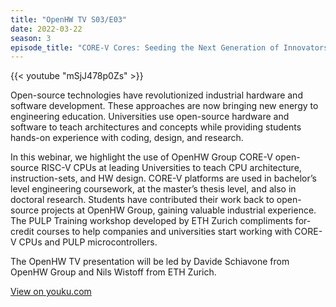 ```yaml
---
title: "OpenHW TV S03/E03"
date: 2022-03-22
season: 3
episode_title: "CORE-V Cores: Seeding the Next Generation of Innovators with Open-source RISC-V Processors"
---
```


{{< youtube "mSjJ478p0Zs" >}}

Open-source technologies have revolutionized industrial hardware and software development. These approaches are now bringing new energy to engineering education. Universities use open-source hardware and software to teach architectures and concepts while providing students hands-on experience with coding, design, and research.

In this webinar, we highlight the use of OpenHW Group CORE-V open-source RISC-V CPUs at leading Universities to teach CPU architecture, instruction-sets, and HW design. CORE-V platforms are used in bachelor’s level engineering coursework, at the master’s thesis level, and also in doctoral research. Students have contributed their work back to open-source projects at OpenHW Group, gaining valuable industrial experience. The PULP Training workshop developed by ETH Zurich compliments for-credit courses to help companies and universities start working with CORE-V CPUs and PULP microcontrollers.

The OpenHW TV presentation will be led by Davide Schiavone from OpenHW Group and Nils Wistoff from ETH Zurich.

[View on youku.com](https://v.youku.com/v_show/id_XNTg1NTIzMDUwNA==.html)
